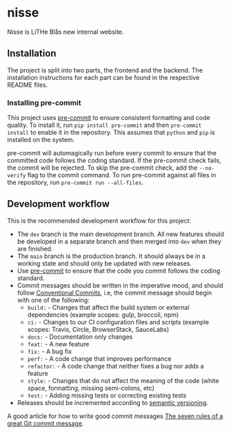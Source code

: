 # nisse

Nisse is LiTHe Blås new internal website.

## Installation

The project is split into two parts, the frontend and the backend. The
installation instructions for each part can be found in the respective README
files.

### Installing pre-commit

This project uses [pre-commit](https://pre-commit.com/) to ensure consistent
formatting and code quality. To install it, run `pip install pre-commit` and
then `pre-commit install` to enable it in the repository. This assumes that
`python` and `pip` is installed on the system.

pre-commit will automagically run before every commit to ensure that the
committed code follows the coding standard. If the pre-commit check fails, the
commit will be rejected. To skip the pre-commit check, add the `--no-verify`
flag to the commit command. To run pre-commit against all files in the
repository, run `pre-commit run --all-files`.

## Development workflow

This is the recommended development workflow for this project:

- The `dev` branch is the main development branch. All new features should be
  developed in a separate branch and then merged into `dev` when they are
  finished.
- The `main` branch is the production branch. It should always be in a working
  state and should only be updated with new releases.
- Use [pre-commit](#installing-pre-commit) to ensure that the code you commit
  follows the coding standard.
- Commit messages should be written in the imperative mood, and should follow
  [Conventional Commits](https://www.conventionalcommits.org/), i.e, the commit
  message should begin with one of the following:
  - `build:` - Changes that affect the build system or external dependencies
    (example scopes: gulp, broccoli, npm)
  - `ci:` - Changes to our CI configuration files and scripts (example
    scopes: Travis, Circle, BrowserStack, SauceLabs)
  - `docs:` - Documentation only changes
  - `feat:` - A new feature
  - `fix:` - A bug fix
  - `perf:` - A code change that improves performance
  - `refactor:` - A code change that neither fixes a bug nor adds a feature
  - `style:` - Changes that do not affect the meaning of the code (white
    space, formatting, missing semi-colons, etc)
  - `test:` - Adding missing tests or correcting existing tests
- Releases should be incremented according to [semantic
  versioning](https://semver.org/).

A good article for how to write good commit messages [The seven rules of a
great Git commit
message](https://chris.beams.io/posts/git-commit/#seven-rules).
